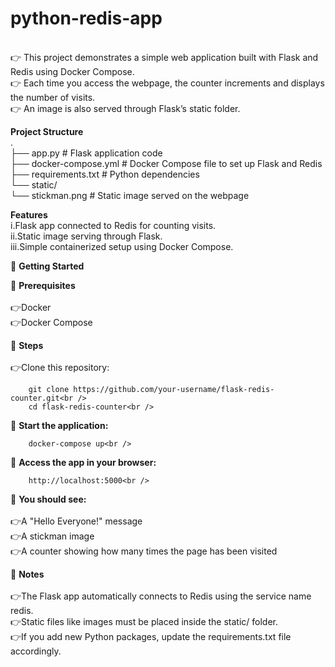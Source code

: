 # python-redis-app<br />
<br />
👉 This project demonstrates a simple web application built with Flask and Redis using Docker Compose.<br />
👉 Each time you access the webpage, the counter increments and displays the number of visits.<br />
👉 An image is also served through Flask’s static folder.<br />
    
**Project Structure**<br />
.<br />
├── app.py                # Flask application code<br />
├── docker-compose.yml    # Docker Compose file to set up Flask and Redis<br />
├── requirements.txt      # Python dependencies<br />
└── static/<br />
    └── stickman.png      # Static image served on the webpage<br />

**Features**<br />
    i.Flask app connected to Redis for counting visits.<br />
    ii.Static image serving through Flask.<br />
    iii.Simple containerized setup using Docker Compose.<br />

📢 **Getting Started**<br />

📌 **Prerequisites**<br />
<br />
    👉Docker<br />
    👉Docker Compose<br />

📌 **Steps**<br />
<br />
    👉Clone this repository:<br />
            
        git clone https://github.com/your-username/flask-redis-counter.git<br />
        cd flask-redis-counter<br />
  
📌 **Start the application:**<br />
        
        docker-compose up<br />

📌 **Access the app in your browser:**<br />
            
        http://localhost:5000<br />

📌 **You should see:**<br />
<br />
    👉A "Hello Everyone!" message<br />
    👉A stickman image<br />
    👉A counter showing how many times the page has been visited<br />
    
📌 **Notes**<br />
<br />
    👉The Flask app automatically connects to Redis using the service name redis.<br />
    👉Static files like images must be placed inside the static/ folder.<br />
    👉If you add new Python packages, update the requirements.txt file accordingly.<br />


